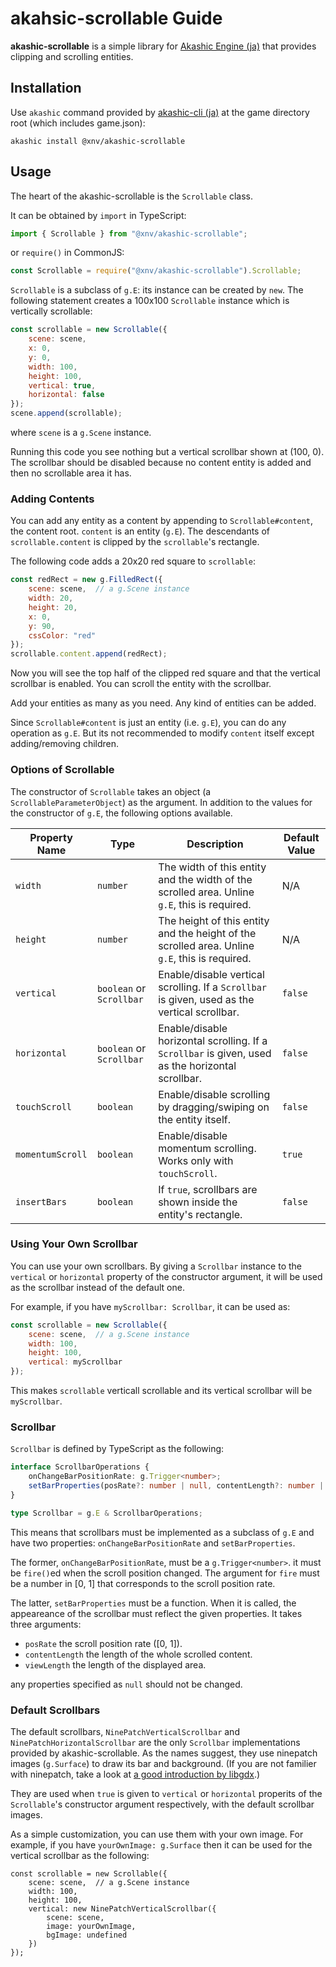 # akahsic-scrollable Guide

**akashic-scrollable** is a simple library for [Akashic Engine (ja)][ae] that provides clipping and scrolling entities.

[ae]: https://akashic-games.github.io/

## Installation

Use `akashic` command provided by [akashic-cli (ja)][cli] at the game directory root (which includes game.json):

```
akashic install @xnv/akashic-scrollable
```

[cli]: https://github.com/akashic-games/akashic-cli

## Usage

The heart of the akashic-scrollable is the `Scrollable` class.

It can be obtained by `import` in TypeScript:

```ts
import { Scrollable } from "@xnv/akashic-scrollable";
```

or `require()` in CommonJS:

```js
const Scrollable = require("@xnv/akashic-scrollable").Scrollable;
```

`Scrollable` is a subclass of `g.E`: its instance can be created by `new`.
The following statement creates a 100x100 `Scrollable` instance which is vertically scrollable:

```js
const scrollable = new Scrollable({
	scene: scene,
	x: 0,
	y: 0,
	width: 100,
	height: 100,
	vertical: true,
	horizontal: false
});
scene.append(scrollable);
```

where `scene` is a `g.Scene` instance.

Running this code you see nothing but a vertical scrollbar shown at (100, 0).
The scrollbar should be disabled because no content entity is added and then no scrollable area it has.

### Adding Contents

You can add any entity as a content by appending to `Scrollable#content`, the content root.
`content` is an entity (`g.E`).
The descendants of `scrollable.content` is clipped by the `scrollable`'s rectangle.

The following code adds a 20x20 red square to `scrollable`:

```js
const redRect = new g.FilledRect({
	scene: scene,  // a g.Scene instance
	width: 20,
	height: 20,
	x: 0,
	y: 90,
	cssColor: "red"
});
scrollable.content.append(redRect);
```

Now you will see the top half of the clipped red square and that the vertical scrollbar is enabled.
You can scroll the entity with the scrollbar.

Add your entities as many as you need.
Any kind of entities can be added.

Since `Scrollable#content` is just an entity (i.e. `g.E`), you can do any operation
as `g.E`. But its not recommended to modify `content` itself except adding/removing children.

### Options of Scrollable

The constructor of `Scrollable` takes an object (a `ScrollableParameterObject`) as the argument.
In addition to the values for the constructor of `g.E`, the following options available.

|Property Name|Type|Description|Default Value|
|-------------|----|-----------|-------------|
|`width`|`number`|The width of this entity and the width of the scrolled area. Unline `g.E`, this is required.|N/A|
|`height`|`number`|The height of this entity and the height of the scrolled area. Unline `g.E`, this is required.|N/A|
|`vertical`|`boolean` or `Scrollbar`|Enable/disable vertical scrolling.  If a `Scrollbar` is given, used as the vertical scrollbar.|`false`|
|`horizontal`|`boolean` or `Scrollbar`|Enable/disable horizontal scrolling.  If a `Scrollbar` is given, used as the horizontal scrollbar.|`false`|
|`touchScroll`|`boolean`|Enable/disable scrolling by dragging/swiping on the entity itself.|`false`|
|`momentumScroll`|`boolean`|Enable/disable momentum scrolling. Works only with `touchScroll`.|`true`|
|`insertBars`|`boolean`|If `true`, scrollbars are shown inside the entity's rectangle.|`false`|


### Using Your Own Scrollbar

You can use your own scrollbars.
By giving a `Scrollbar` instance to the `vertical` or `horizontal` property of the constructor argument,
it will be used as the scrollbar instead of the default one.

For example, if you have `myScrollbar: Scrollbar`, it can be used as:

```js
const scrollable = new Scrollable({
	scene: scene,  // a g.Scene instance
	width: 100,
	height: 100,
	vertical: myScrollbar
});
```

This makes `scrollable` verticall scrollable and its vertical scrollbar will be `myScrollbar`.

### Scrollbar

`Scrollbar` is defined by TypeScript as the following:

```ts
interface ScrollbarOperations {
	onChangeBarPositionRate: g.Trigger<number>;
	setBarProperties(posRate?: number | null, contentLength?: number | null, viewLength?: number | null): void;
}

type Scrollbar = g.E & ScrollbarOperations;
```

This means that scrollbars must be implemented as a subclass of `g.E` and have two properties:
`onChangeBarPositionRate` and `setBarProperties`.

The former, `onChangeBarPositionRate`, must be a `g.Trigger<number>`.
it must be `fire()`ed when the scroll position changed.
The argument for `fire` must be a number in [0, 1] that corresponds to the scroll position rate.

The latter, `setBarProperties` must be a function.
When it is called, the appeareance of the scrollbar must reflect the given properties.
It takes three arguments:

 * `posRate` the scroll position rate ([0, 1]).
 * `contentLength` the length of the whole scrolled content.
 * `viewLength` the length of the displayed area.

any properties specified as `null` should not be changed.

### Default Scrollbars

The default scrollbars, `NinePatchVerticalScrollbar` and `NinePatchHorizontalScrollbar` are
the only `Scrollbar` implementations provided by akashic-scrollable.
As the names suggest, they use ninepatch images (`g.Surface`) to draw its bar and background.
(If you are not familier with ninepatch, take a look at [a good introduction by libgdx][9patch].)

They are used when `true` is given to `vertical` or `horizontal` properits of the `Scrollable`'s constructor argument respectively,
with the default scrollbar images.

As a simple customization, you can use them with your own image.
For example, if you have `yourOwnImage: g.Surface` then it can be used for the vertical scrollbar as the following:

```
const scrollable = new Scrollable({
	scene: scene,  // a g.Scene instance
	width: 100,
	height: 100,
	vertical: new NinePatchVerticalScrollbar({
		scene: scene,
		image: yourOwnImage,
		bgImage: undefined
	})
});
```

[9patch]: https://github.com/libgdx/libgdx/wiki/Ninepatches

